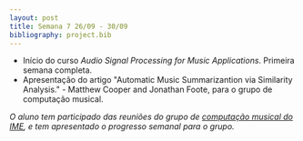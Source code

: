 ```yaml
---
layout: post
title: Semana 7 26/09 - 30/09
bibliography: project.bib
---
```


* Início do curso *Audio Signal Processing for Music Applications*. Primeira semana completa.
* Apresentação do artigo "Automatic Music Summarizantion via Similarity Analysis." - Matthew
        Cooper and Jonathan Foote, para o grupo de computação musical.
        
*O aluno tem participado das reuniões do grupo de [computação musical do IME](http://compmus.ime.usp.br), e tem
apresentado o progresso semanal para o grupo.*
